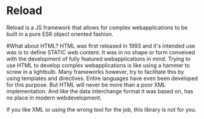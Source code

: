 # Reload
Reload is a JS framework that allows for complex webapplications to be built in a pure ES6 object oriented fashion.

#What about HTML?
HTML was first released in 1993 and it's intended use was is to define STATIC web content. It was in no shape or form conveived with the development of fully featured webapplications in mind. Trying to use HTML to develop complex webapplications is like using a hammer to screw in a lightbulb. Many frameworks however, try to facilitate this by using templates and directives. Entire languages have even been developed for this purpose. But HTML will never be more than a poor XML implementation. And like the data interchange format it was based on, has no place in modern webdevelopment.

If you like XML or using the wrong tool for the job, this library is not for you.


